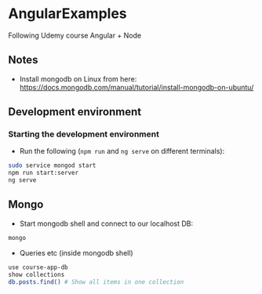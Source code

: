 # AngularExamples

Following Udemy course Angular + Node

## Notes
- Install mongodb on Linux from here: https://docs.mongodb.com/manual/tutorial/install-mongodb-on-ubuntu/

## Development environment

### Starting the development environment
- Run the following (`npm run` and `ng serve` on different terminals):
```sh
sudo service mongod start
npm run start:server
ng serve
```

## Mongo
- Start mongodb shell and connect to our localhost DB:
```sh
mongo
```
- Queries etc (inside mongodb shell)
```sh
use course-app-db
show collections
db.posts.find() # Show all items in one collection
```